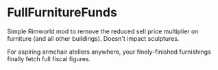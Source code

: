 # FullFurnitureFunds
Simple Rimworld mod to remove the reduced sell price multiplier on furniture (and all other buildings). Doesn't impact sculptures.

For aspiring armchair ateliers anywhere, your finely-finished furnishings finally fetch full fiscal figures.